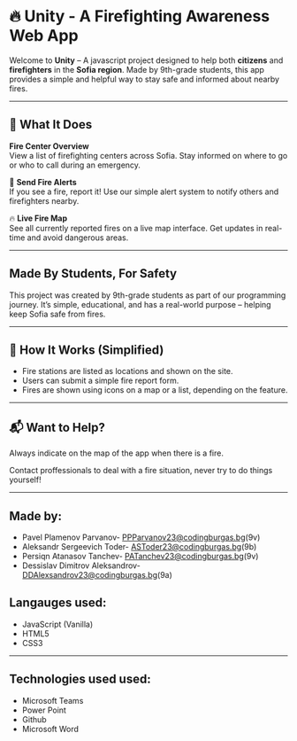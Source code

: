 # 🔥 Unity - A Firefighting Awareness Web App

Welcome to **Unity** – A javascript project designed to help both **citizens** and **firefighters** in the **Sofia region**. Made by 9th-grade students, this app provides a simple and helpful way to stay safe and informed about nearby fires.

---

## 🌟 What It Does

 **Fire Center Overview**  
View a list of firefighting centers across Sofia. Stay informed on where to go or who to call during an emergency.

🚨 **Send Fire Alerts**  
If you see a fire, report it! Use our simple alert system to notify others and firefighters nearby.

🔥 **Live Fire Map**  
See all currently reported fires on a live map interface. Get updates in real-time and avoid dangerous areas.

---

## Made By Students, For Safety

This project was created by 9th-grade students as part of our programming journey. It’s simple, educational, and has a real-world purpose – helping keep Sofia safe from fires.

---

## 🧠 How It Works (Simplified)

- Fire stations are listed as locations and shown on the site.
- Users can submit a simple fire report form.
- Fires are shown using icons on a map or a list, depending on the feature.

---
  
## 📬 Want to Help?

Always indicate on the map of the app when there is a fire.

Contact proffessionals to deal with a fire situation, never try to do things yourself!

---
## Made by:

- Pavel Plamenov Parvanov- PPParvanov23@codingburgas.bg(9v)
- Aleksandr Sergeevich Toder- ASToder23@codingburgas.bg(9b)
- Persiqn Atanasov Tanchev- PATanchev23@codingburgas.bg(9v)
- Dessislav Dimitrov Aleksandrov- DDAlexsandrov23@codingburgas.bg(9a)
##  Langauges used:

-  JavaScript (Vanilla)
-  HTML5
-  CSS3

---
##  Technologies used used:

- Microsoft Teams
- Power Point
- Github
- Microsoft Word












